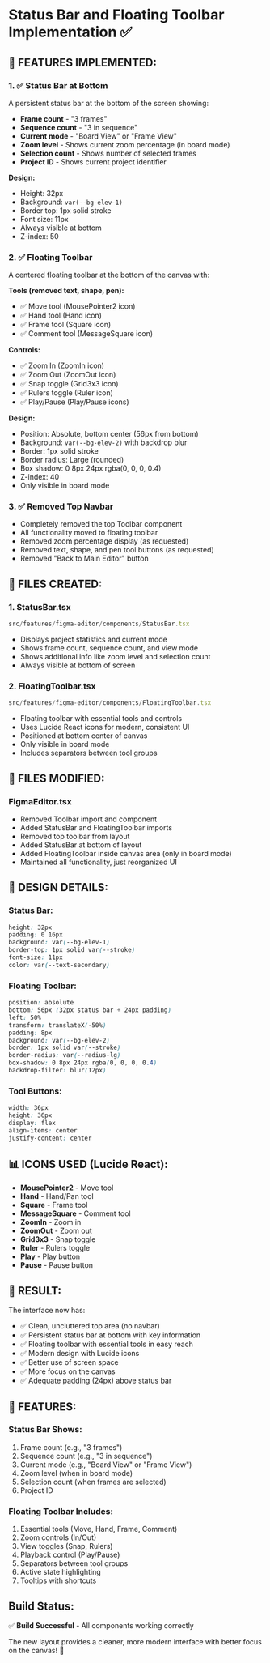 # Status Bar and Floating Toolbar Implementation ✅

## 🎯 **FEATURES IMPLEMENTED:**

### **1. ✅ Status Bar at Bottom**
A persistent status bar at the bottom of the screen showing:
- **Frame count** - "3 frames"
- **Sequence count** - "3 in sequence"
- **Current mode** - "Board View" or "Frame View"
- **Zoom level** - Shows current zoom percentage (in board mode)
- **Selection count** - Shows number of selected frames
- **Project ID** - Shows current project identifier

**Design:**
- Height: 32px
- Background: `var(--bg-elev-1)`
- Border top: 1px solid stroke
- Font size: 11px
- Always visible at bottom
- Z-index: 50

### **2. ✅ Floating Toolbar**
A centered floating toolbar at the bottom of the canvas with:

**Tools (removed text, shape, pen):**
- ✅ Move tool (MousePointer2 icon)
- ✅ Hand tool (Hand icon)
- ✅ Frame tool (Square icon)
- ✅ Comment tool (MessageSquare icon)

**Controls:**
- ✅ Zoom In (ZoomIn icon)
- ✅ Zoom Out (ZoomOut icon)
- ✅ Snap toggle (Grid3x3 icon)
- ✅ Rulers toggle (Ruler icon)
- ✅ Play/Pause (Play/Pause icons)

**Design:**
- Position: Absolute, bottom center (56px from bottom)
- Background: `var(--bg-elev-2)` with backdrop blur
- Border: 1px solid stroke
- Border radius: Large (rounded)
- Box shadow: 0 8px 24px rgba(0, 0, 0, 0.4)
- Z-index: 40
- Only visible in board mode

### **3. ✅ Removed Top Navbar**
- Completely removed the top Toolbar component
- All functionality moved to floating toolbar
- Removed zoom percentage display (as requested)
- Removed text, shape, and pen tool buttons (as requested)
- Removed "Back to Main Editor" button

## 📁 **FILES CREATED:**

### **1. StatusBar.tsx**
```typescript
src/features/figma-editor/components/StatusBar.tsx
```
- Displays project statistics and current mode
- Shows frame count, sequence count, and view mode
- Shows additional info like zoom level and selection count
- Always visible at bottom of screen

### **2. FloatingToolbar.tsx**
```typescript
src/features/figma-editor/components/FloatingToolbar.tsx
```
- Floating toolbar with essential tools and controls
- Uses Lucide React icons for modern, consistent UI
- Positioned at bottom center of canvas
- Only visible in board mode
- Includes separators between tool groups

## 🔧 **FILES MODIFIED:**

### **FigmaEditor.tsx**
- Removed Toolbar import and component
- Added StatusBar and FloatingToolbar imports
- Removed top toolbar from layout
- Added StatusBar at bottom of layout
- Added FloatingToolbar inside canvas area (only in board mode)
- Maintained all functionality, just reorganized UI

## 🎨 **DESIGN DETAILS:**

### **Status Bar:**
```css
height: 32px
padding: 0 16px
background: var(--bg-elev-1)
border-top: 1px solid var(--stroke)
font-size: 11px
color: var(--text-secondary)
```

### **Floating Toolbar:**
```css
position: absolute
bottom: 56px (32px status bar + 24px padding)
left: 50%
transform: translateX(-50%)
padding: 8px
background: var(--bg-elev-2)
border: 1px solid var(--stroke)
border-radius: var(--radius-lg)
box-shadow: 0 8px 24px rgba(0, 0, 0, 0.4)
backdrop-filter: blur(12px)
```

### **Tool Buttons:**
```css
width: 36px
height: 36px
display: flex
align-items: center
justify-content: center
```

## 📊 **ICONS USED (Lucide React):**

- **MousePointer2** - Move tool
- **Hand** - Hand/Pan tool
- **Square** - Frame tool
- **MessageSquare** - Comment tool
- **ZoomIn** - Zoom in
- **ZoomOut** - Zoom out
- **Grid3x3** - Snap toggle
- **Ruler** - Rulers toggle
- **Play** - Play button
- **Pause** - Pause button

## 🎯 **RESULT:**

The interface now has:
- ✅ Clean, uncluttered top area (no navbar)
- ✅ Persistent status bar at bottom with key information
- ✅ Floating toolbar with essential tools in easy reach
- ✅ Modern design with Lucide icons
- ✅ Better use of screen space
- ✅ More focus on the canvas
- ✅ Adequate padding (24px) above status bar

## 🧪 **FEATURES:**

### **Status Bar Shows:**
1. Frame count (e.g., "3 frames")
2. Sequence count (e.g., "3 in sequence")
3. Current mode (e.g., "Board View" or "Frame View")
4. Zoom level (when in board mode)
5. Selection count (when frames are selected)
6. Project ID

### **Floating Toolbar Includes:**
1. Essential tools (Move, Hand, Frame, Comment)
2. Zoom controls (In/Out)
3. View toggles (Snap, Rulers)
4. Playback control (Play/Pause)
5. Separators between tool groups
6. Active state highlighting
7. Tooltips with shortcuts

## **Build Status:**
✅ **Build Successful** - All components working correctly

The new layout provides a cleaner, more modern interface with better focus on the canvas! 🎉
